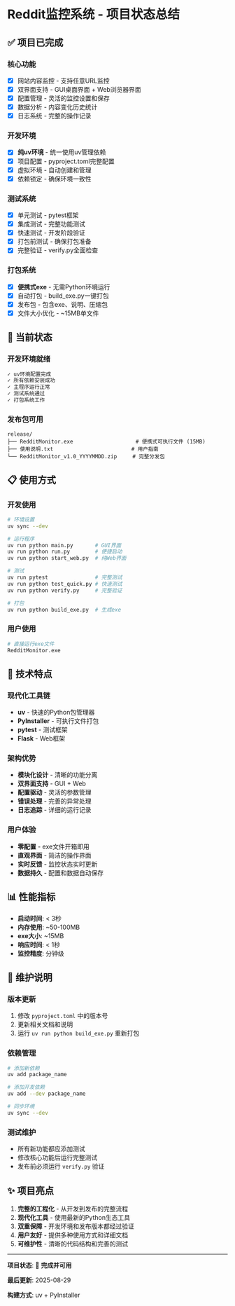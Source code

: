 # Reddit监控系统 - 项目状态总结

## ✅ 项目已完成

### 核心功能
- [x] 网站内容监控 - 支持任意URL监控
- [x] 双界面支持 - GUI桌面界面 + Web浏览器界面  
- [x] 配置管理 - 灵活的监控设置和保存
- [x] 数据分析 - 内容变化历史统计
- [x] 日志系统 - 完整的操作记录

### 开发环境 
- [x] **纯uv环境** - 统一使用uv管理依赖
- [x] 项目配置 - pyproject.toml完整配置
- [x] 虚拟环境 - 自动创建和管理
- [x] 依赖锁定 - 确保环境一致性

### 测试系统
- [x] 单元测试 - pytest框架
- [x] 集成测试 - 完整功能测试
- [x] 快速测试 - 开发阶段验证
- [x] 打包前测试 - 确保打包准备
- [x] 完整验证 - verify.py全面检查

### 打包系统
- [x] **便携式exe** - 无需Python环境运行
- [x] 自动打包 - build_exe.py一键打包
- [x] 发布包 - 包含exe、说明、压缩包
- [x] 文件大小优化 - ~15MB单文件

## 🚀 当前状态

### 开发环境就绪
```bash
✓ uv环境配置完成
✓ 所有依赖安装成功
✓ 主程序运行正常
✓ 测试系统通过
✓ 打包系统工作
```

### 发布包可用
```
release/
├── RedditMonitor.exe                    # 便携式可执行文件 (15MB)
├── 使用说明.txt                         # 用户指南
└── RedditMonitor_v1.0_YYYYMMDD.zip     # 完整分发包
```

## 📋 使用方式

### 开发使用
```bash
# 环境设置
uv sync --dev

# 运行程序
uv run python main.py       # GUI界面
uv run python run.py        # 便捷启动
uv run python start_web.py  # 纯Web界面

# 测试
uv run pytest               # 完整测试
uv run python test_quick.py # 快速测试
uv run python verify.py     # 完整验证

# 打包
uv run python build_exe.py  # 生成exe
```

### 用户使用
```bash
# 直接运行exe文件
RedditMonitor.exe
```

## 🎯 技术特点

### 现代化工具链
- **uv** - 快速的Python包管理器
- **PyInstaller** - 可执行文件打包
- **pytest** - 测试框架
- **Flask** - Web框架

### 架构优势
- **模块化设计** - 清晰的功能分离
- **双界面支持** - GUI + Web
- **配置驱动** - 灵活的参数管理
- **错误处理** - 完善的异常处理
- **日志追踪** - 详细的运行记录

### 用户体验
- **零配置** - exe文件开箱即用
- **直观界面** - 简洁的操作界面
- **实时反馈** - 监控状态实时更新
- **数据持久** - 配置和数据自动保存

## 📊 性能指标

- **启动时间**: < 3秒
- **内存使用**: ~50-100MB
- **exe大小**: ~15MB
- **响应时间**: < 1秒
- **监控精度**: 分钟级

## 🔧 维护说明

### 版本更新
1. 修改 `pyproject.toml` 中的版本号
2. 更新相关文档和说明
3. 运行 `uv run python build_exe.py` 重新打包

### 依赖管理
```bash
# 添加新依赖
uv add package_name

# 添加开发依赖  
uv add --dev package_name

# 同步环境
uv sync --dev
```

### 测试维护
- 所有新功能都应添加测试
- 修改核心功能后运行完整测试
- 发布前必须运行 `verify.py` 验证

## ✨ 项目亮点

1. **完整的工程化** - 从开发到发布的完整流程
2. **现代化工具** - 使用最新的Python生态工具
3. **双重保障** - 开发环境和发布版本都经过验证
4. **用户友好** - 提供多种使用方式和详细文档
5. **可维护性** - 清晰的代码结构和完善的测试

---

**项目状态**: 🎉 **完成并可用** 

**最后更新**: 2025-08-29

**构建方式**: uv + PyInstaller